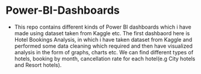 # Power-BI-Dashboards
- This repo contains different kinds of Power BI dashboards which i have made using dataset taken from Kaggle etc.
  The first dashbaord here is Hotel Bookings Analysis, in which i have taken dataset from Kaggle and performed some data cleaning which required and then have visualized analysis in the form of graphs, charts etc.
We can find different types of hotels, booking by month, cancellation rate for each hotel(e.g City hotels and Resort hotels).
